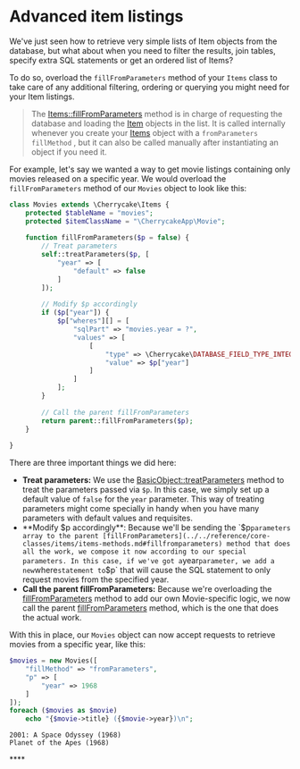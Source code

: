 # Advanced item listings

We've just seen how to retrieve very simple lists of Item objects from the database, but what about when you need to filter the results, join tables, specify extra SQL statements or get an ordered list of Items?

To do so, overload the `fillFromParameters` method of your `Items` class to take care of any additional filtering, ordering or querying you might need for your Item listings.

> The [Items::fillFromParameters](../../reference/core-classes/items/items-methods.md#fillfromparameters) method is in charge of requesting the database and loading the [Item](../../reference/core-classes/item/) objects in the list. It is called internally whenever you create your [Items](../../architecture/items.md) object with a `fromParameters` `fillMethod` , but it can also be called manually after instantiating an object if you need it.

For example, let's say we wanted a way to get movie listings containing only movies released on a specific year. We would overload the `fillFromParameters` method of our `Movies` object to look like this:

```php
class Movies extends \Cherrycake\Items {
    protected $tableName = "movies";
    protected $itemClassName = "\CherrycakeApp\Movie";
    
    function fillFromParameters($p = false) {
        // Treat parameters
        self::treatParameters($p, [
            "year" => [
                "default" => false
            ]
        ]);
        
        // Modify $p accordingly
        if ($p["year"]) {
            $p["wheres"][] = [
                "sqlPart" => "movies.year = ?",
                "values" => [
                    [
                        "type" => \Cherrycake\DATABASE_FIELD_TYPE_INTEGER,
                        "value" => $p["year"]
                    ]
                ]
            ];
        }
        
        // Call the parent fillFromParameters
        return parent::fillFromParameters($p);
    }
    
}
```

There are three important things we did here:

* **Treat parameters:** We use the [BasicObject::treatParameters](../../reference/core-classes/basicobject/basicobject-methods.md#treatparameters-and-usdparameters-usdsetup) method to treat the parameters passed via `$p`. In this case, we simply set up a default value of `false` for the `year` parameter. This way of treating parameters might come specially in handy when you have many parameters with default values and requisites.
* **Modify $p accordingly**: Because we'll be sending the `$p` parameters array to the parent [fillFromParameters](../../reference/core-classes/items/items-methods.md#fillfromparameters) method that does all the work, we compose it now according to our special parameters. In this case, if we've got a `year` parameter, we add a new `where` statement to `$p` that will cause the SQL statement to only request movies from the specified year.
* **Call the parent fillFromParameters:** Because we're overloading the [fillFromParameters](../../reference/core-classes/items/items-methods.md#fillfromparameters) method to add our own Movie-specific logic, we now call the parent [fillFromParameters](../../reference/core-classes/items/items-methods.md#fillfromparameters) method, which is the one that does the actual work.

With this in place, our `Movies` object can now accept requests to retrieve movies from a specific year, like this:

```php
$movies = new Movies([
    "fillMethod" => "fromParameters",
    "p" => [
        "year" => 1968
    ]
]);
foreach ($movies as $movie)
    echo "{$movie->title} ({$movie->year})\n";
```

```text
2001: A Space Odyssey (1968)
Planet of the Apes (1968)
```

\*\*\*\*

